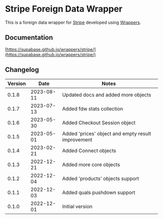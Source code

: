 # Stripe Foreign Data Wrapper

This is a foreign data wrapper for [Stripe](https://stripe.com/) developed using [Wrappers](https://github.com/supabase/wrappers).

## Documentation

[https://supabase.github.io/wrappers/stripe/](https://supabase.github.io/wrappers/stripe/)

## Changelog

| Version | Date       | Notes                                                |
| ------- | ---------- | ---------------------------------------------------- |
| 0.1.8   | 2023-08-11 | Updated docs and added more objects                  |
| 0.1.7   | 2023-07-13 | Added fdw stats collection                           |
| 0.1.6   | 2023-05-30 | Added Checkout Session object                        |
| 0.1.5   | 2023-05-01 | Added 'prices' object and empty result improvement   |
| 0.1.4   | 2023-02-21 | Added Connect objects                                |
| 0.1.3   | 2022-12-21 | Added more core objects                              |
| 0.1.2   | 2022-12-04 | Added 'products' objects support                     |
| 0.1.1   | 2022-12-03 | Added quals pushdown support                         |
| 0.1.0   | 2022-12-01 | Initial version                                      |
